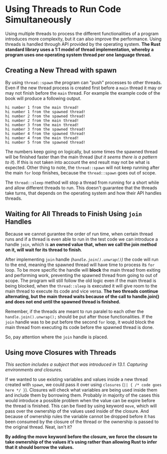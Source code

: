 # Using Threads to Run Code Simultaneously

Using multiple threads to process the different functionalities of a program introduces more complexity, but it can also improve the performance. Using threads is handled through API provided by the operating system. **The Rust standard library uses a 1:1 model of thread implementation, whereby a program uses one operating system thread per one language thread.**

## Creating a New Thread with spawn

By using `thread::spawn` the program can "push" processes to other threads. Even if the new thread process is created first before a `main` thread it may or may not finish before the `main` thread. For example the example code of the book will produce a following output.

```
hi number 1 from the main thread!
hi number 1 from the spawned thread!
hi number 2 from the spawned thread!
hi number 2 from the main thread!
hi number 3 from the main thread!
hi number 3 from the spawned thread!
hi number 4 from the spawned thread!
hi number 4 from the main thread!
hi number 5 from the spawned thread!
```

The numbers keep going on logically, but some times the spawned thread will be finished faster than the main thread (*but it seems there is a pattern to it*). If this is not taken into account the end result may not be what is expected. Other thing to note, the `thread::spawn` will not keep running after the main `for` loop finishes, because the `thread::spawn` goes out of scope.

The `thread::sleep` method will stop a thread from running for a short while and allow different threads to run. This doesn't guarantee that the threads take turns, that depends on the operating system and how their API handles threads.

## Waiting for All Threads to Finish Using `join` Handles

Because we cannot gurantee the order of run time, when certain thread runs and if a thread is even able to run in the test code we can introduce a handle `join`, which is **an owned value that, when we call the join method on it, will wait for its thread to finish**.

After implementing `join` handle *(`handle.join().unwrap()`)* the code will run to the end, meaning the spawned thread will have time to process its `for` loop. To be more specific the handle will **block** the main thread from exiting and performing work, preventing the spawned thread from going to out of scope. The program will still follow the old logic even if the main thread is being blocked, when the `thread::sleep` is executed it will give room to the main thread to execute its code and vice versa. **The two threads continue alternating, but the main thread waits because of the call to handle.join() and does not end until the spawned thread is finished.**

Remember, if the threads are meant to run paralel to each other the `handle.join().unwrap();` should be put after those functionalities. If the `join` handle was to be put before the second `for` loop, it would block the main thread from executing its code before the spawned thread is done.

So, pay attention where the `join` handle is placed.

## Using move Closures with Threads

*This section includes a subject that was introduced in 13.1. Capturing environments and closures.*

If we wanted to use existing variables and values inside a new thread created with `spawn`, we could pass it over using `closures` (`|| { /* code goes here */ }`). Closures will check what variables are being used inside them and include them by borrowing them. Probably in majority of the cases this would introduce a possible problem when the value can be expire before the thread is finished. This can be fixed by using keyword `move`, which will pass over the ownership of the values used inside of the closure. And because of ownership rules the variable cannot be dropped before it has been consumed by the closure of the thread or the ownership is passed to the original thread. Neat, isn't it?

**By adding the move keyword before the closure, we force the closure to take ownership of the values it’s using rather than allowing Rust to infer that it should borrow the values.**